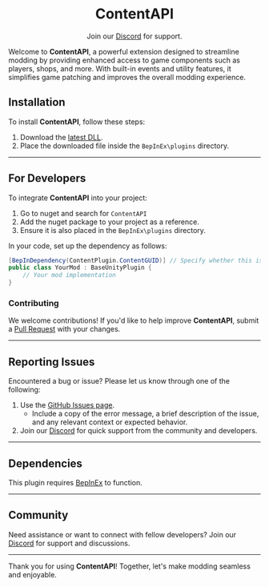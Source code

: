 <h1 align="center">ContentAPI</h1>
<div align="center">Join our <a href="https://discord.gg/namelesscircus">Discord</a> for support.</div>

Welcome to **ContentAPI**, a powerful extension designed to streamline modding by providing enhanced access to game components such as players, shops, and more. With built-in events and utility features, it simplifies game patching and improves the overall modding experience.

## Installation

To install **ContentAPI**, follow these steps:

1. Download the [latest DLL](https://github.com/CircusStudios/ContentAPI/releases/latest).
2. Place the downloaded file inside the `BepInEx\plugins` directory.

---

## For Developers

To integrate **ContentAPI** into your project:

1. Go to nuget and search for `ContentAPI`
2. Add the nuget package to your project as a reference.
3. Ensure it is also placed in the `BepInEx\plugins` directory.

In your code, set up the dependency as follows:

```csharp
[BepInDependency(ContentPlugin.ContentGUID)] // Specify whether this is a hard or soft dependency. Note: BepInEx defaults to hard dependencies.
public class YourMod : BaseUnityPlugin {
    // Your mod implementation
}
```

### Contributing

We welcome contributions! If you'd like to help improve **ContentAPI**, submit a [Pull Request](https://github.com/CircusStudios/ContentAPI/pulls) with your changes.

---

## Reporting Issues

Encountered a bug or issue? Please let us know through one of the following:

1. Use the [GitHub Issues page](https://github.com/CircusStudios/ContentAPI/issues/new).
    - Include a copy of the error message, a brief description of the issue, and any relevant context or expected behavior.
2. Join our [Discord](https://discord.gg/namelesscircus) for quick support from the community and developers.

---

## Dependencies

This plugin requires [BepInEx](https://github.com/BepInEx/BepInEx) to function.

---

## Community

Need assistance or want to connect with fellow developers? Join our [Discord](https://discord.gg/namelesscircus) for support and discussions.

--- 

Thank you for using **ContentAPI**! Together, let's make modding seamless and enjoyable.